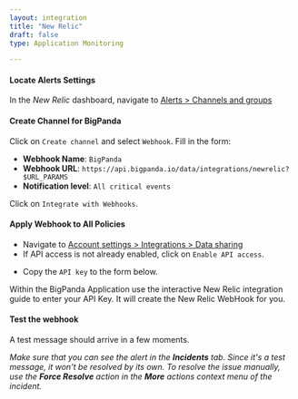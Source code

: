 ```yaml
---
layout: integration 
title: "New Relic"
draft: false
type: Application Monitoring

---
```


#### Locate Alerts Settings
In the *New Relic* dashboard, navigate to [Alerts > Channels and groups](https://rpm.newrelic.com/notification_channels)

<!-- section-separator -->

#### Create Channel for BigPanda
Click on `Create channel` and select `Webhook`. Fill in the form:

* **Webhook Name**: `BigPanda`
* **Webhook URL**: `https://api.bigpanda.io/data/integrations/newrelic?$URL_PARAMS`
* **Notification level**: `All critical events`

Click on `Integrate with Webhooks`.

<!-- section-separator -->

#### Apply Webhook to All Policies

* Navigate to [Account settings > Integrations > Data sharing](https://rpm.newrelic.com/integrations?page=data_sharing)
* If API access is not already enabled, click on `Enable API access`.
<!-- app-only-start -->
* Copy the `API key` to the form below.

<!-- include 'integrations/newrelic/newrelic' -->
<!-- app-only-end -->
<!-- docs-only-start -->

Within the BigPanda Application use the interactive New Relic integration guide to enter your API Key. It will create the New Relic WebHook for you.

<!-- docs-only-end -->

<!-- section-separator -->

#### Test the webhook

A test message should arrive in a few moments.

_Make sure that you can see the alert in the **Incidents** tab. Since it's a test message, it won't be resolved by its own. To resolve the issue manually, use the __Force Resolve__ action in the __More__ actions context menu of the incident._

